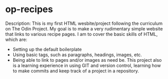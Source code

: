 # op-recipes

Description:
This is my first HTML wesbite/project following the curriculum on The Odin Project.
My goal is to make a very rudimentary simple website that links to various recipe pages.
I am to cover the basic skills of HTML, which are:
  - Setting up the default boilerplate
  - Using basic tags, such as paragraphs, headings, images, etc.
  - Being able to link to pages and/or images as need be.
This project also is a learning experience in using GIT and version control, learning how to make commits and keep track of a project in a repository.
